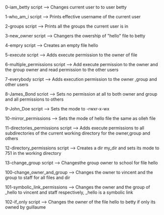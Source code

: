0-iam_betty script --> Changes current user to to user betty

1-who_am_i script --> Prints effective username of the current user

2-groups script --> Prints all the groups the current user is in

3-new_owner script --> Changers the owership of "hello" file to betty

4-empry script --> Creates an empty file hello

5-execute script --> Adds execute permission to the owner of file

6-multiple_permissions script --> Add execute permission to the owner and the group owner and read permission to the other users

7-everybody script --> Adds execution permission to the owner ,group and other users

8-James_Bond scriot --> Sets no permission at all to both owner and group and all permissions to others

9-John_Doe script --> Sets the mode to -rwxr-x-wx

10-mirror_permissions --> Sets the mode of hello file the same as olleh file

11-directories_permissions script --> Adds execute permissions to all subdirectories of the current working directory for the owner,group and others

12-directory_permissions script --> Creates a dir my_dir and sets its mode to 751 in the working directory

13-change_group script --> Changesthe group owner to school for file hello
 
100-change_owner_and_group --> Changes the owner to vincent and the group to staff for all files and dir

101-symbolic_link_permissions --> Changes the owner and the group of _hello to vincent and staff respectively, _hello is a symbolic link

102-if_only script --> Changes the owner of the file hello to betty if only its owned by guillaume
